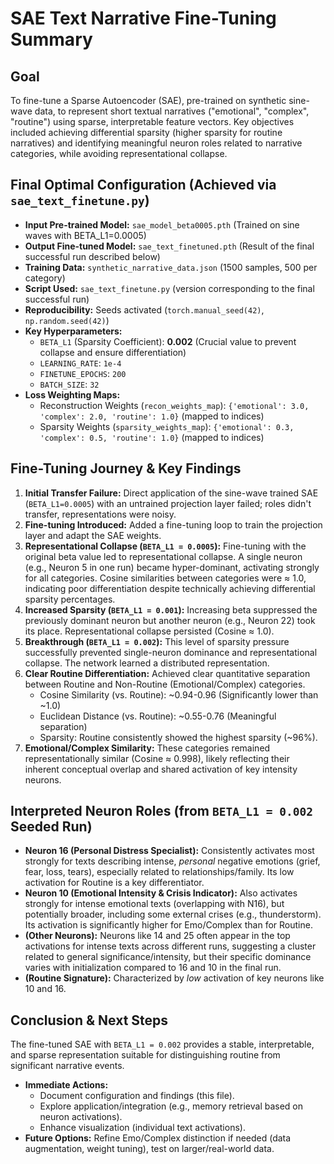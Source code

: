 # SAE Text Narrative Fine-Tuning Summary

## Goal

To fine-tune a Sparse Autoencoder (SAE), pre-trained on synthetic sine-wave data, to represent short textual narratives ("emotional", "complex", "routine") using sparse, interpretable feature vectors. Key objectives included achieving differential sparsity (higher sparsity for routine narratives) and identifying meaningful neuron roles related to narrative categories, while avoiding representational collapse.

## Final Optimal Configuration (Achieved via `sae_text_finetune.py`)

- **Input Pre-trained Model:** `sae_model_beta0005.pth` (Trained on sine waves with BETA_L1=0.0005)
- **Output Fine-tuned Model:** `sae_text_finetuned.pth` (Result of the final successful run described below)
- **Training Data:** `synthetic_narrative_data.json` (1500 samples, 500 per category)
- **Script Used:** `sae_text_finetune.py` (version corresponding to the final successful run)
- **Reproducibility:** Seeds activated (`torch.manual_seed(42)`, `np.random.seed(42)`)
- **Key Hyperparameters:**
  - `BETA_L1` (Sparsity Coefficient): **0.002** (Crucial value to prevent collapse and ensure differentiation)
  - `LEARNING_RATE`: `1e-4`
  - `FINETUNE_EPOCHS`: `200`
  - `BATCH_SIZE`: `32`
- **Loss Weighting Maps:**
  - Reconstruction Weights (`recon_weights_map`): `{'emotional': 3.0, 'complex': 2.0, 'routine': 1.0}` (mapped to indices)
  - Sparsity Weights (`sparsity_weights_map`): `{'emotional': 0.3, 'complex': 0.5, 'routine': 1.0}` (mapped to indices)

## Fine-Tuning Journey & Key Findings

1.  **Initial Transfer Failure:** Direct application of the sine-wave trained SAE (`BETA_L1=0.0005`) with an untrained projection layer failed; roles didn't transfer, representations were noisy.
2.  **Fine-tuning Introduced:** Added a fine-tuning loop to train the projection layer and adapt the SAE weights.
3.  **Representational Collapse (`BETA_L1 = 0.0005`):** Fine-tuning with the original beta value led to representational collapse. A single neuron (e.g., Neuron 5 in one run) became hyper-dominant, activating strongly for all categories. Cosine similarities between categories were ≈ 1.0, indicating poor differentiation despite technically achieving differential sparsity percentages.
4.  **Increased Sparsity (`BETA_L1 = 0.001`):** Increasing beta suppressed the previously dominant neuron but another neuron (e.g., Neuron 22) took its place. Representational collapse persisted (Cosine ≈ 1.0).
5.  **Breakthrough (`BETA_L1 = 0.002`):** This level of sparsity pressure successfully prevented single-neuron dominance and representational collapse. The network learned a distributed representation.
6.  **Clear Routine Differentiation:** Achieved clear quantitative separation between Routine and Non-Routine (Emotional/Complex) categories.
    - Cosine Similarity (vs. Routine): ~0.94-0.96 (Significantly lower than ~1.0)
    - Euclidean Distance (vs. Routine): ~0.55-0.76 (Meaningful separation)
    - Sparsity: Routine consistently showed the highest sparsity (~96%).
7.  **Emotional/Complex Similarity:** These categories remained representationally similar (Cosine ≈ 0.998), likely reflecting their inherent conceptual overlap and shared activation of key intensity neurons.

## Interpreted Neuron Roles (from `BETA_L1 = 0.002` Seeded Run)

- **Neuron 16 (Personal Distress Specialist):** Consistently activates most strongly for texts describing intense, _personal_ negative emotions (grief, fear, loss, tears), especially related to relationships/family. Its low activation for Routine is a key differentiator.
- **Neuron 10 (Emotional Intensity & Crisis Indicator):** Also activates strongly for intense emotional texts (overlapping with N16), but potentially broader, including some external crises (e.g., thunderstorm). Its activation is significantly higher for Emo/Complex than for Routine.
- **(Other Neurons):** Neurons like 14 and 25 often appear in the top activations for intense texts across different runs, suggesting a cluster related to general significance/intensity, but their specific dominance varies with initialization compared to 16 and 10 in the final run.
- **(Routine Signature):** Characterized by _low_ activation of key neurons like 10 and 16.

## Conclusion & Next Steps

The fine-tuned SAE with `BETA_L1 = 0.002` provides a stable, interpretable, and sparse representation suitable for distinguishing routine from significant narrative events.

- **Immediate Actions:**
  - Document configuration and findings (this file).
  - Explore application/integration (e.g., memory retrieval based on neuron activations).
  - Enhance visualization (individual text activations).
- **Future Options:** Refine Emo/Complex distinction if needed (data augmentation, weight tuning), test on larger/real-world data.
